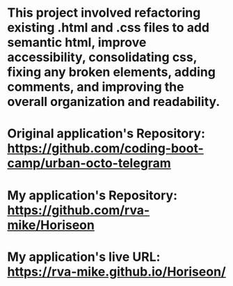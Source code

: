 # This project involved refactoring existing .html and .css files to add semantic html, improve accessibility, consolidating css, fixing any broken elements, adding comments, and improving the overall organization and readability.

# Original application's Repository: https://github.com/coding-boot-camp/urban-octo-telegram

# My application's Repository: https://github.com/rva-mike/Horiseon

# My application's live URL: https://rva-mike.github.io/Horiseon/